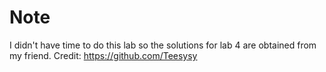# Note
I didn't have time to do this lab so the solutions for lab 4 are obtained from my friend.
Credit: https://github.com/Teesysy